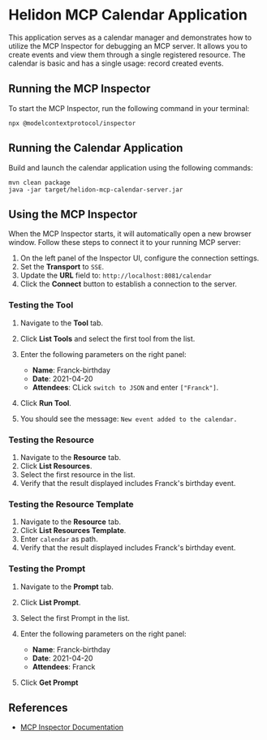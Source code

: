 # Helidon MCP Calendar Application

This application serves as a calendar manager and demonstrates how to utilize the MCP Inspector for debugging an MCP server.
It allows you to create events and view them through a single registered resource. The calendar is basic and has a single usage: 
record created events.

## Running the MCP Inspector

To start the MCP Inspector, run the following command in your terminal:

```shell
npx @modelcontextprotocol/inspector
```

## Running the Calendar Application

Build and launch the calendar application using the following commands:

```shell
mvn clean package
java -jar target/helidon-mcp-calendar-server.jar
```

## Using the MCP Inspector

When the MCP Inspector starts, it will automatically open a new browser window. Follow these steps to connect it to your running
MCP server:

1. On the left panel of the Inspector UI, configure the connection settings.
2. Set the **Transport** to `SSE`.
3. Update the **URL** field to: `http://localhost:8081/calendar`
4. Click the **Connect** button to establish a connection to the server.

### Testing the Tool

1. Navigate to the **Tool** tab.
2. Click **List Tools** and select the first tool from the list.
3. Enter the following parameters on the right panel:

    * **Name**: Franck-birthday
    * **Date**: 2021-04-20
    * **Attendees**: CLick `switch to JSON` and enter `["Franck"]`.
4. Click **Run Tool**.
5. You should see the message: `New event added to the calendar.`

### Testing the Resource

1. Navigate to the **Resource** tab.
2. Click **List Resources**.
3. Select the first resource in the list.
4. Verify that the result displayed includes Franck's birthday event.

### Testing the Resource Template

1. Navigate to the **Resource** tab.
2. Click **List Resources Template**.
3. Enter `calendar` as path.
4. Verify that the result displayed includes Franck's birthday event.

### Testing the Prompt

1. Navigate to the **Prompt** tab.
2. Click **List Prompt**.
3. Select the first Prompt in the list.
4. Enter the following parameters on the right panel:

    * **Name**: Franck-birthday
    * **Date**: 2021-04-20
    * **Attendees**: Franck
5. Click **Get Prompt**

## References

* [MCP Inspector Documentation](https://modelcontextprotocol.io/legacy/tools/inspector)

